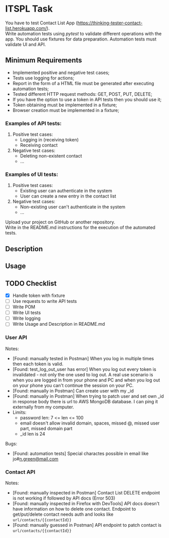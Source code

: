 # ITSPL Task
You have to test Contact List App (https://thinking-tester-contact-list.herokuapp.com/).  
Write automation tests using *pytest* to validate different operations with the app. You should use fixtures for data preparation. Automation tests must validate UI and API.

## Minimum Requirements
- Implemented positive and negative test cases;
- Tests use logging for actions;
- Report in the form of a HTML file must be generated after executing automation tests;
- Tested different HTTP request methods: GET, POST, PUT, DELETE;
- If you have the option to use a token in API tests then you should use it;
- Token obtaining must be implemented in a fixture;
- Browser creation must be implemented in a fixture;

### Examples of API tests:
1. Positive test cases:
    - Logging in (receiving token)
	- Receiving contact
2. Negative test cases:
    - Deleting non-existent contact
	- ...

### Examples of UI tests:
1. Positive test cases:
    - Existing user can authenticate in the system
	- User can create a new entry in the contact list
2. Negative test cases:
    - Non-existing user can't authenticate in the system
	- ...

Upload your project on GitHub or another repository.\
Write in the README.md instructions for the execution of the automated tests.

## Description

## Usage

## TODO Checklist
- [x] Handle token with fixture
- [ ] Use requests to write API tests
- [ ] Write POM
- [ ] Write UI tests
- [ ] Write logging
- [ ] Write Usage and Description in README.md

### User API
Notes:
 - [Found: manually tested in Postman] When you log in multiple times then each token is valid.
 - [Found: test_log_out_user has error] When you log out every token is invalidated - not only the one used to log out. A real use scenario is when you are logged in from your phone and PC and when you log out on your phone you can't continue the session on your PC.
 - [Found: manually in Postman] Can create user with my _id
 - [Found: manually in Postman] When trying to patch user and set own _id in response body there is url to AWS MongoDB database. I can ping it externally from my computer.
 - Limits:
   - password len: 7 <= len <= 100
   - email doesn't allow invalid domain, spaces, missed @, missed user part, missed domain part
   - _id len is 24

Bugs:
 - [Found: automation tests] Special charactes possible in email like jo#n.green@mail.com

### Contact API
Notes:
 - [Found: manually inspected in Postman] Contact List DELETE endpoint is not working if followed by API docs (Error 503) 
 - [Found: manually inspected in Firefox with DevTools] API docs doesn't have information on how to delete one contact. Endpoint to get/put/delete contact needs auth and looks like `url/contacts/{{contactId}}`
 - [Found: manually guessed in Postman] API endpoint to patch contact is `url/contacts/{{contactId}}`

